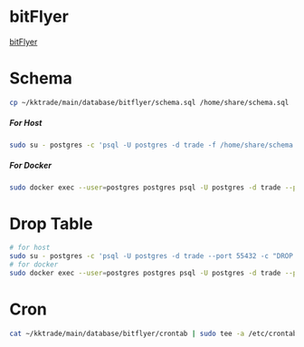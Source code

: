 # bitFlyer

[bitFlyer](https://bitflyer.com/ja-jp/) 

# Schema

```bash
cp ~/kktrade/main/database/bitflyer/schema.sql /home/share/schema.sql
```

##### For Host

```bash
sudo su - postgres -c 'psql -U postgres -d trade -f /home/share/schema.sql'
```

##### For Docker 

```bash
sudo docker exec --user=postgres postgres psql -U postgres -d trade --port 55432 -f /home/share/schema.sql 
```

# Drop Table

```bash
# for host
sudo su - postgres -c 'psql -U postgres -d trade --port 55432 -c "DROP TABLE bitflyer_executions, bitflyer_orderbook, bitflyer_ticker CASCADE"'
# for docker 
sudo docker exec --user=postgres postgres psql -U postgres -d trade --port 55432 -c "DROP TABLE bitflyer_executions, bitflyer_orderbook, bitflyer_ticker CASCADE"
```

# Cron

```bash
cat ~/kktrade/main/database/bitflyer/crontab | sudo tee -a /etc/crontab
```

